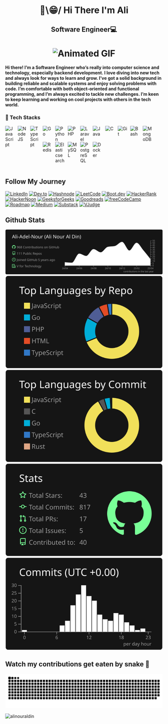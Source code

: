 <h1 align="center">🎸\😁/ Hi There I'm Ali </h1>
<h2 align="center">Software Engineer💻</h2>



<h1 align="center">
  <img src="https://media.giphy.com/media/QuIxFwQo0RMT1tASlV/giphy.gif" alt="Animated GIF"> 
<!--<a href="https://app.daily.dev/alinouraldin"><img src="https://api.daily.dev/devcards/57fa51bb4f564956b0a567ae778e7c12.png?r=hxv" width="400" alt="Ali Nour Aldin's Dev Card"/></a>-->
<!--<a href="https://app.daily.dev/alinouraldin"><img src="https://api.daily.dev/devcards/v2/K5aQjsHPjGOP2AkniZbNZ.png?type=default&r=4cm" width="356" alt="Ali Nour Aldin's Dev Card"/></a>  -->
</h1>

<b>
Hi there! I’m a Software Engineer who’s really into computer science and technology, especially backend development. I love diving into new tech and always look for ways to learn and grow. I’ve got a solid background in building reliable and scalable systems and enjoy solving problems with code.
I’m comfortable with both object-oriented and functional programming, and I’m always excited to tackle new challenges. I’m keen to keep learning and working on cool projects with others in the tech world.

</b>

   <p align="left">

### 🧰 Tech Stacks
<p>
  <img align="left" alt="JavaScript" width="30px" style="padding-right:10px;" src="https://cdn.jsdelivr.net/gh/devicons/devicon/icons/javascript/javascript-plain.svg" />
  <img align="left" alt="NodeJS" width="30px" style="padding-right:10px;" src="https://cdn.jsdelivr.net/gh/devicons/devicon/icons/nodejs/nodejs-original.svg" />
  <img align="left" alt="TypeScript" width="30px" style="padding-right:10px;" src="https://cdn.jsdelivr.net/gh/devicons/devicon/icons/typescript/typescript-plain.svg" />
  <img align="left" alt="Go" width="30px" style="padding-right:10px;" src="https://cdn.jsdelivr.net/gh/devicons/devicon/icons/go/go-original.svg" />
  <img align="left" alt="Python" width="30px" style="padding-right:10px;" src="https://cdn.jsdelivr.net/gh/devicons/devicon/icons/python/python-plain.svg" />
  <img align="left" alt="PHP" width="30px" style="padding-right:10px;" src="https://cdn.jsdelivr.net/gh/devicons/devicon/icons/php/php-original.svg" />
  <img align="left" alt="Laravel" width="30px" style="padding-right:10px;" src="https://laravel.com/img/logotype.min.svg" />
  <img align="left" alt="Java" width="30px" style="padding-right:10px;" src="https://cdn.jsdelivr.net/gh/devicons/devicon/icons/java/java-original.svg" />
  <img align="left" alt="C" width="30px" style="padding-right:10px;" src="https://cdn.jsdelivr.net/gh/devicons/devicon/icons/c/c-original.svg" />
  <img align="left" alt="Git" width="30px" style="padding-right:10px;" src="https://cdn.jsdelivr.net/gh/devicons/devicon/icons/git/git-original.svg" />
  <img align="left" alt="Bash" width="30px" style="padding-right:10px;" src="https://cdn.jsdelivr.net/gh/devicons/devicon/icons/bash/bash-original.svg" />
  <img align="left" alt="MongoDB" width="30px" style="padding-right:10px;" src="https://cdn.jsdelivr.net/gh/devicons/devicon/icons/mongodb/mongodb-plain.svg" />
  <img align="left" alt="Redis" width="30px" style="padding-right:10px;" src="https://cdn.jsdelivr.net/gh/devicons/devicon/icons/redis/redis-plain.svg" />
  <img align="left" alt="Elasticsearch" width="30px" style="padding-right:10px;" src="https://www.vectorlogo.zone/logos/elastic/elastic-icon.svg" />
  <img align="left" alt="MySQL" width="30px" style="padding-right:10px;" src="https://cdn.jsdelivr.net/gh/devicons/devicon/icons/mysql/mysql-original.svg" />
  <img align="left" alt="PostgreSQL" width="30px" style="padding-right:10px;" src="https://cdn.jsdelivr.net/gh/devicons/devicon/icons/postgresql/postgresql-original.svg" />
  <img align="left" alt="Docker" width="30px" style="padding-right:10px;" src="https://cdn.jsdelivr.net/gh/devicons/devicon/icons/docker/docker-original.svg" />
</p>

<!-- Break added here for neatness -->
<br clear="left" /><br />




## Follow My Journey
[![LinkedIn](https://img.shields.io/badge/LinkedIn-blue?logo=linkedin)](https://www.linkedin.com/in/ali-nour-al-din-1013b0199/)
[![Dev.to](https://img.shields.io/badge/Dev.to-000000?logo=dev.to)](https://dev.to/aliadelnour)
[![Hashnode](https://img.shields.io/badge/Hashnode-2962FF?logo=hashnode)](https://hashnode.com/@ali007)
[![LeetCode](https://img.shields.io/badge/LeetCode-FFA116?logo=leetcode)](https://leetcode.com/alinouraldin/)
[![Boot.dev](https://img.shields.io/badge/Boot.dev-FA5833?logo=bootstrap)](https://boot.dev/u/ali_nour_aldin)
[![HackerRank](https://img.shields.io/badge/HackerRank-2EC866?logo=hackerrank)](https://www.hackerrank.com/Ali_NourAlDin)
[![HackerNoon](https://img.shields.io/badge/HackerNoon-alinouraldin)](https://hackernoon.com/u/alinouraldin)
[![GeeksforGeeks](https://img.shields.io/badge/GeeksforGeeks-0F9D58?logo=geeksforgeeks)](https://auth.geeksforgeeks.org/user/aliiiadel/)
[![Goodreads](https://img.shields.io/badge/Goodreads-21B352?logo=goodreads)](https://www.goodreads.com/user/show/123059922-ali-nour-al-din)
[![freeCodeCamp](https://img.shields.io/badge/freeCodeCamp-0A0A23?logo=freecodecamp)](https://www.freecodecamp.org/ali007)
[![Roadmap](https://img.shields.io/badge/Roadmap-grey)](https://roadmap.sh/u/alinour)
[![Medium](https://img.shields.io/badge/Medium-12100E?logo=medium)](https://medium.com/@aliiiadel841)
[![Substack](https://img.shields.io/badge/Substack-51C7EF?logo=substack)](https://substack.com/@alinouraldin)
[![VJudge](https://img.shields.io/badge/VJudge-1E90FF?logo=vjudge)](https://vjudge.net/user/ali_adel007)







<h2>Github Stats</h2>

[![](https://raw.githubusercontent.com/Ali-Adel-Nour/Theme/master/profile-summary-card-output/dark/0-profile-details.svg)](https://github.com/vn7n24fzkq/github-profile-summary-cards)
[![](https://raw.githubusercontent.com/Ali-Adel-Nour/Theme/master/profile-summary-card-output/dark/1-repos-per-language.svg)](https://github.com/vn7n24fzkq/github-profile-summary-cards) [![](https://raw.githubusercontent.com/Ali-Adel-Nour/Theme/master/profile-summary-card-output/dark/2-most-commit-language.svg)](https://github.com/vn7n24fzkq/github-profile-summary-cards)
[![](https://raw.githubusercontent.com/Ali-Adel-Nour/Theme/master/profile-summary-card-output/dark/3-stats.svg)](https://github.com/vn7n24fzkq/github-profile-summary-cards) [![](https://raw.githubusercontent.com/Ali-Adel-Nour/Theme/master/profile-summary-card-output/dark/4-productive-time.svg)](https://github.com/vn7n24fzkq/github-profile-summary-cards)


## Watch my contributions get eaten by snake 🐍

<!-- Contribution Snake -->
<picture>
  <source
    media="(prefers-color-scheme: dark)"
    srcset="https://raw.githubusercontent.com/platane/snk/output/github-contribution-grid-snake-dark.svg"
  />
  <source
    media="(prefers-color-scheme: light)"
    srcset="https://raw.githubusercontent.com/platane/snk/output/github-contribution-grid-snake.svg"
  />
  <img
    alt="github contribution grid snake animation"
    src="https://raw.githubusercontent.com/platane/snk/output/github-contribution-grid-snake.svg"
  />
</picture>

<p align="left"> <img src="https://komarev.com/ghpvc/?username=Ali-Adel-Nour&label=Profile%20views&color=0e75b6&style=flat" alt="alinouraldin" /> </p>
